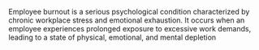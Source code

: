 Employee burnout is a serious psychological condition characterized by chronic workplace stress and emotional exhaustion. It occurs when an employee experiences prolonged exposure to excessive work demands, leading to a state of physical, emotional, and mental depletion
